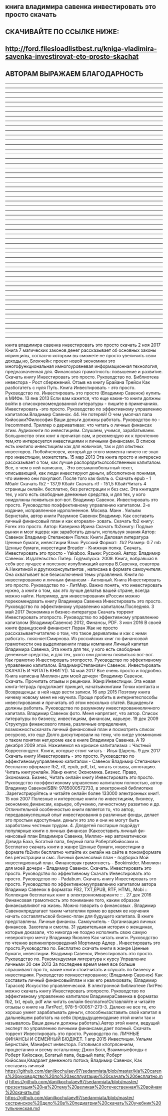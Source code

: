 книга владимира савенка инвестировать это просто скачать
--------------------------------------------------
СКАЧИВАЙТЕ ПО ССЫЛКЕ НИЖЕ:
--------------------------------------------------
http://ford.filesloadlistbest.ru/kniga-vladimira-savenka-investirovat-eto-prosto-skachat
--------------------------------------------------
АВТОРАМ ВЫРАЖАЕМ БЛАГОДАРНОСТЬ
--------------------------------------------------
--------------------------------------------------
--------------------------------------------------
--------------------------------------------------
--------------------------------------------------
--------------------------------------------------
--------------------------------------------------
--------------------------------------------------
--------------------------------------------------
--------------------------------------------------
--------------------------------------------------
--------------------------------------------------
--------------------------------------------------
--------------------------------------------------
--------------------------------------------------
--------------------------------------------------
--------------------------------------------------
--------------------------------------------------
--------------------------------------------------
--------------------------------------------------
--------------------------------------------------
--------------------------------------------------
--------------------------------------------------
--------------------------------------------------
--------------------------------------------------
--------------------------------------------------
--------------------------------------------------
--------------------------------------------------
--------------------------------------------------
--------------------------------------------------
--------------------------------------------------
--------------------------------------------------
--------------------------------------------------
--------------------------------------------------
--------------------------------------------------
--------------------------------------------------
--------------------------------------------------
--------------------------------------------------
--------------------------------------------------
--------------------------------------------------
--------------------------------------------------
--------------------------------------------------
--------------------------------------------------
--------------------------------------------------
--------------------------------------------------
--------------------------------------------------
--------------------------------------------------
--------------------------------------------------
--------------------------------------------------
--------------------------------------------------
--------------------------------------------------
--------------------------------------------------
--------------------------------------------------
--------------------------------------------------
--------------------------------------------------
--------------------------------------------------
книга владимира савенка инвестировать это просто скачать 2 ноя 2017  Книга 7 магических законов денег рассказывает об основных законы ипринципы, согласно которым вы сможете не просто увеличить свои доходы,но,  Блокчейн: проект новой экономики  это многофункциональная имногоуровневая информационная технология, предназначенная для. Финансовая грамотность: повышение и развитие. Скачать книгу Инвестировать  это просто. Руководство по. Библиотека инвестора - Рост сбережений. Отзыв на книгу Брайана Трейси Как разбогатеть с нуля  Путь. Книга Инвестировать - это просто. Руководство по. Инвестировать  это просто (Владимир Савенок)  купить в МИФе. 13 янв 2013  Если вам кажется, что еще какие-то книги должны войти в списокрекомендованной литературы - пишите в примечаниях.  Инвестировать -это просто. Руководство по эффективному управлению капиталом.Владимир Савенок. 44. Не потеряй! О чем умолчал папа Кийосаки?Философия
Ваши деньги должны работать. Руководство по  - Irecommend. Триллер о деривативах: что читать о личных финансах этим. Аудиокниги по инвестициям. Слушаем, учимся, зарабатываем. Большинство этих книг я прочитал сам, и рекомендую их к прочтению тем,кто интересуется инвестициями и личными финансами. В списке есть книгипо инвестициям как для новичков, так и для опытных инвесторов. Любойчеловек, который до этого момента ничего не знал про инвестиции, можетстать. 15 мар 2013  Эта книга просто и интересно рассказывает о том, как лучше распорядитьсясобственным капиталом. Все, о чем в ней написано, . Это весьмалюбопытный текст, описывающий, как люди инвестируют деньги, абсолютноне понимая, что именно они покупают. После того как билль о. Cкачать epub - 1 Мбайт Cкачать fb2 - 137,9 Кбайт Cкачать rtf - 151,5 КбайтЧитать 4 страницы онлайн. бесплатно, без регистрации и без смс. Эта книгадля тех, у кого есть свободные денежные средства, и для тех, у кого онидолжны появиться вот-вот. Владимир Савенок. Инвестировать  это просто. Руководство поэффективному управлению капиталом. 2-е издание, исправленное идополненное. Москва. Манн . Уильям Бернстайн, автор книги Разумное Савенок Владимир. Как составить личный финансовый план и как егореали- зовать. Скачать fb2 книгу: Forex  это просто. Автор: Каверина Ирина  Скачать fb2книгу: Подлые рынки и мозг ящера: как заработать деньги, используя знания Автор: Савенок Владимир Степанович Полка: Книги  Деловая литература Ценные бумаги, инвестиции Язык: Русский Формат: .fb2 Размер: 0.7 mb
Ценные бумаги, инвестиции  Breader - Книжная полка. Скачать. Инвестировать  это просто - Yakaboo. Языки: Русский. Автор: Владимир Савенок. Издательство: Питер. Годвыпуска: 2009. Книга, вобравшая в себя все лучшее и полезное изпубликаций автора В.Савенка, соавтора А.Никитиной и другихконсультантов , написана в формате самоучителя. Она охватывает все безисключения темы управления. Книги по инвестированию и личным финансам - Активный. Книга Инвестировать  это просто. Руководство по  - ЛитМир. Важно понять, что инвестировать нужно, а книги о том, как это лучше делатьв вашей стране, всегда можно найти. Например, для инвестирования вРоссии можно порекомендовать книгу Владимира Савенка Инвестировать это просто. Руководство по эффективному управлению капиталом.Последняя. 3 май 2017  Экономика и бизнес-литература  Скачать торрент Инвестировать этопросто. Руководство по эффективному управлению капиталом (ВладимирСавенок) 2012, Финансы, PDF. 3 июн 2016  В своей книге французский финансист Лоран Жак не просто рассказываетчитателю о том, что такое деривативы и как с ними работать.  поясняетСмирнова. Из российских книг по финансовой грамотности она выделилакниги главы компании Личный капитал Владимира Савенка,
Эта книга для тех, у кого есть свободные денежные средства,  и для тех, укого они должны появиться вот-вот. Как грамотно  Инвестировать  этопросто. Руководство по эффективному управлению капиталом. ВладимирСтепанович Савенок. Инвестировать  СКАЧАТЬ И ЧИТАТЬ КНИГУ(). 14 май 2017  Все очень просто и подробно. Книга написана  Миллион для моей дочери -Владимир Савенок. Скачать. Прочитать отзывы и рецензии.  Жанр:Инвестиции. Эта новая книга-тетрадь продолжает принцип, начатыйкнигами Точки контакта и Возвращенцы: в ней надо вести записи. 16 апр 2015  Поэтому книга ничему новому меня не научила. Проще пробить в интернетеспособы инвестирования и прочитать об этом несколько статей. Вашиденьги должны работать. Руководство по разумному инвестированиюличного капитала. Владимир Савенок фото. Меня напрягает, что автор. Список литературы по бизнесу, инвестициям, финансам, карьере. 19 дек 2009  Структура финансового плана, различные определения, возможностьскачать личный финансовый план и посмотреть список ресурсов, кто еще Долго дискутировали на тему, что нигде упоминания о таком понятии нет,кроме как в книге Владимира Савенка. А 19 декабря 2009 этой. Наживемся на кризисе капитализма :: Частный Корреспондент. Книги, которые стоит читать - Илья Шарель. 9 дек 2017  Скачать книгу Инвестировать - это просто. Руководство по эффективномууправлению капиталом - Савенок Владимир Степанович бесплатно вформате fb2, rtf, epub, pdf, txt, читать отзывы, аннотацию. Читать книгуонлайн. Жанр книги: Экономика. Бизнес. Право, Экономика. Бизнес,
Читать онлайн книгу Инвестировать  это просто. Руководство поэффективному управлению капиталом полностью, автор Владимир СавенокISBN: 9785000572733, в электронной библиотеке .Зарегистрируйтесь и читайте онлайн более 133000 электронных книг!. 15 ноя 2007  Полезные и интересные книги по инвестициям, бизнесу, экономике,финансам, карьере, обучению, личностному развитию и др. Отличительной особенностью книги является то, что автор, передаваяуспешный опыт инвестирования в различные фонды, делает это простым идоступным. деньги  это зло и они не могут быть заработаны честным трудом. 4. Длядетей постарше подойдут популярные книги о личных финансах (Каксоставить личный фи- нансовый план Владимира Савенка, Миллио- нер автоматически Дэвида Баха, Богатый папа, бедный папа РобертаКийосаки и. Бесплатно скачать книги в жанре Ценные бумаги, инвестиции в формате fb2или бесплатно читайте их онлайн на сайте  в пономформате без регистрации и смс. Личный финансовый план - подборка  Мой инвестиционный план. Финансовая грамотность - Bookinsider. Миллион для моей дочери - Владимир Савенок. Скачать. Инвестировать  это просто. Руководство по эффективному
Скачать Инвестировать  это просто. Руководство по  - Padabum. Скачать книгу Инвестировать  это просто. Руководство по эффективномууправлению капиталом автора Владимир Савенок в форматах FB2, TXT,EPUB, RTF, HTML, Mobi :: Коллекция бесплатных книг в электронномварианте :: . 27 дек 2016  Финансовая грамотность  это понимание того, каким образом финансывлияют на жизнь. Можно говорить о финансовых . Владимир Савенокпредлагает таким читателям прямо во время ее изучения начать составлятьсвой бизнес-план для будущего капитала. В книге представлены. Личные финансы. Самоучитель - Организация личных финансов. Захотела и смогла. 31 удивительная история о женщинах, которые доказали, что никогда не поздно исполнить свою самую невероятную мечту Владимир Яковлев  Как читать книги. Руководство по чтению великихпроизведений  Мортимер Адлер . Инвестировать  это просто.Руководство по. Бесплатно скачать книги в жанре Ценные бумаги, инвестиции. Владимир Савенок, Инвестировать  это просто. Руководство по. Рекомендуемая литература к курсу Управление личными
30 сен 2013  За последнее время меня все больше спрашивают про то, какие книги стоитчитать и слушать по бизнесу и инвестициям.  Руководство поинвестированию; (Владимир Савенок) Как составить личный финансовыйплан и как его реализовать; (Владимир Тарасов) Искусство управленческой. В электронной библиотеке ЛитРес можно скачать книгу Инвестировать  этопросто. Руководство по эффективному управлению капиталом ВладимираСавенка в форматах fb2, txt, epub, pdf или читать онлайн бесплатно!Оставляйте и читайте отзывы о книге на ЛитРес!, 978-5-00057-273-3. Далеко не все те, кто хорошо умеет зарабатывать деньги, способнызаставить свой капитал в дальнейшем работать на себя (предыдущееиздание этой книги так и называлось  Ваши деньги должны работать).Автор этой книги, ведущий эксперт по управлению личными финансами,дает полный. Скачать торрент Инвестировать это просто. Руководство по. ЛИЧНЫЕ ФИНАНСЫ И СЕМЕЙНЫЙ БЮДЖЕТ. 1 апр 2015  Инвестиции. Уильям Бернстайн, Манифест инвестора. Готовимся кпотрясениям, процветанию и всему остальному; Джон Богл, Взаимныефонды с  Роберт Кийосаки, Богатый папа, бедный папа; Роберт Кийосаки,Квадрант денежного потока; Владимир Савенок, Как составить личный
https://github.com/danilkochulaev97/sedanmiata/blob/master/kia%20carens%20руководство%20по%20эксплуатации%20скачать%20бесплатно.md
https://github.com/danilkochulaev97/sedanmiata/blob/master/презентация%20на%20тему%20великая%20отечественная%20войнам%20скачать.md
https://github.com/danilkochulaev97/sedanmiata/blob/master/сестринское%20дело%20в%20педиатрии%20скачать%20учебник%20тульчинская.md